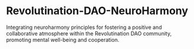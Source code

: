 # Revolutination-DAO-NeuroHarmony
Integrating neuroharmony principles for fostering a positive and collaborative atmosphere within the Revolutination DAO community, promoting mental well-being and cooperation.
